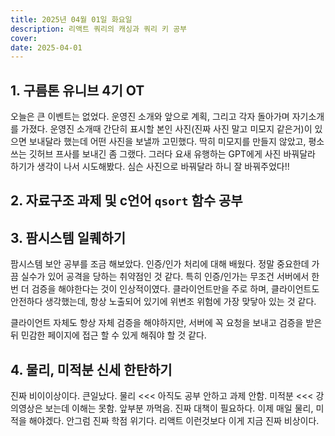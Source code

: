 ```yaml
---
title: 2025년 04월 01일 화요일
description: 리액트 쿼리의 캐싱과 쿼리 키 공부
cover: 
date: 2025-04-01
---
```


## 1. 구름톤 유니브 4기 OT

오늘은 큰 이벤트는 없었다. 운영진 소개와 앞으로 계획, 그리고 각자 돌아가며 자기소개를 가졌다. 운영진 소개때 간단히 표시할 본인 사진(진짜 사진 말고 미모지 같은거)이 있으면 보내달라 했는데 어떤 사진을 보낼까 고민했다. 딱히 미모지를 만들지 않았고, 평소 쓰는 깃허브 프사를 보내긴 좀 그랬다. 그러다 요새 유행하는 GPT에게 사진 바꿔달라 하기가 생각이 나서 시도해봤다. 심슨 사진으로 바꿔달라 하니 잘 바꿔주었다!!


## 2. 자료구조 과제 및 c언어 `qsort` 함수 공부


## 3. 팜시스템 일퀘하기

팜시스템 보안 공부를 조금 해보았다. 인증/인가 처리에 대해 배웠다. 정말 중요한데 가끔 실수가 있어 공격을 당하는 취약점인 것 같다. 특히 인증/인가는 무조건 서버에서 한번 더 검증을 해야한다는 것이 인상적이였다. 클라이언트만을 주로 하며, 클라이언트도 안전하다 생각했는데, 항상 노출되어 있기에 위변조 위험에 가장 맞닿아 있는 것 같다.

클라이언트 자체도 항상 자체 검증을 해야하지만, 서버에 꼭 요청을 보내고 검증을 받은 뒤 민감한 페이지에 접근 할 수 있게 해줘야 할 것 같다.


## 4. 물리, 미적분 신세 한탄하기

진짜 비이이상이다. 큰일났다. 물리 <<< 아직도 공부 안하고 과제 안함. 미적분 <<< 강의영상은 보는데 이해는 못함. 앞부분 까먹음. 진짜 대책이 필요하다. 이제 매일 물리, 미적을 해야겠다. 안그럼 진짜 학점 위기다. 리액트 이런것보다 이게 지금 진짜 비상이다.

